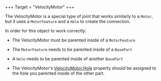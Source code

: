 +++
Target = "VelocityMotor"
+++

The VelocityMotor is a special type of joint that works similarly to a `Motor`, but it uses a `MotorFeature` and a `Hole` to create the connection.In order for this object to work correctly:* The VelocityMotor must be parented inside of a `MotorFeature`* The `MotorFeature` needs to be parented inside of a `BasePart`* A `Hole` needs to be parented inside of another `BasePart`* The VelocityMotor's [VelocityMotor.Hole](https://developer.roblox.com/api-reference/property/VelocityMotor/Hole) property should be assigned to the hole you parented inside of the other part.